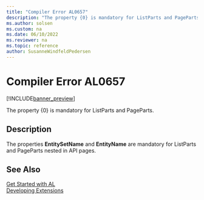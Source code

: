 ```yaml
---
title: "Compiler Error AL0657"
description: "The property {0} is mandatory for ListParts and PageParts."
ms.author: solsen
ms.custom: na
ms.date: 06/10/2022
ms.reviewer: na
ms.topic: reference
author: SusanneWindfeldPedersen
---
```

[//]: # (START>DO_NOT_EDIT)
[//]: # (IMPORTANT:Do not edit any of the content between here and the END>DO_NOT_EDIT.)
[//]: # (Any modifications should be made in the .xml files in the ModernDev repo.)
# Compiler Error AL0657

[!INCLUDE[banner_preview](../includes/banner_preview.md)]

The property {0} is mandatory for ListParts and PageParts.

## Description
The properties **EntitySetName** and **EntityName** are mandatory for ListParts and PageParts nested in API pages.  

[//]: # (IMPORTANT: END>DO_NOT_EDIT)
## See Also  
[Get Started with AL](../devenv-get-started.md)  
[Developing Extensions](../devenv-dev-overview.md)  